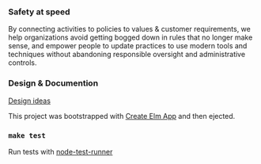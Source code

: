 
### Safety at speed
By connecting activities to policies to values & customer requirements, we help organizations avoid getting bogged down in rules that no longer make sense, and empower people to update practices to use modern tools and techniques without abandoning responsible oversight and administrative controls.

### Design & Documention
[Design ideas](https://paper.dropbox.com/doc/Design-Ideas-IM45aAXQEvSZWd1cqNJ4p)

This project was bootstrapped with [Create Elm App](https://github.com/halfzebra/create-elm-app) and then ejected.


### `make test`
Run tests with [node-test-runner](https://github.com/rtfeldman/node-test-runner/tree/master)
